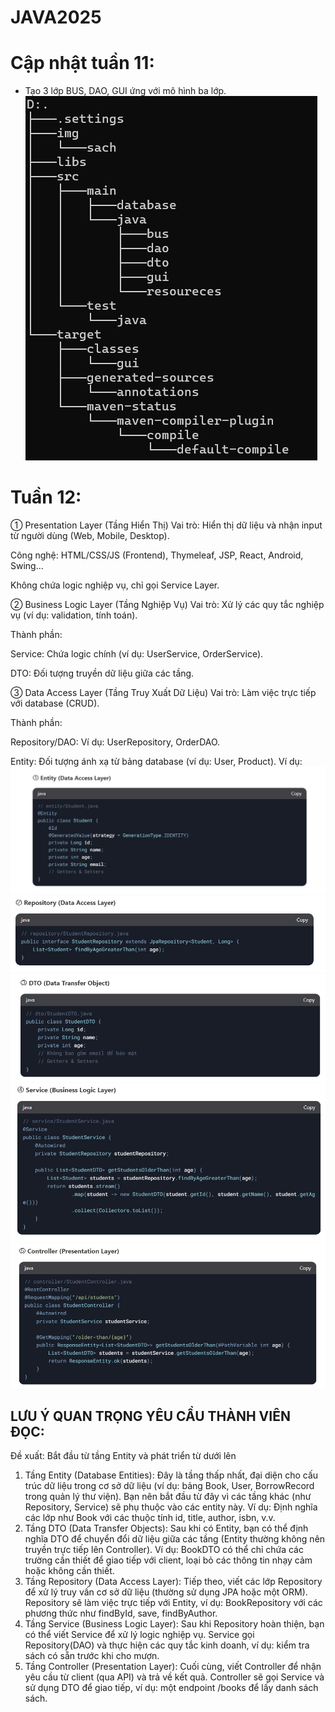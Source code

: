 # JAVA2025
# Cập nhật tuần 11:
- Tạo 3 lớp BUS, DAO, GUI ứng với mô hình ba lớp.
![alt text](image-8.png)
# Tuần 12:
① Presentation Layer (Tầng Hiển Thị)
Vai trò: Hiển thị dữ liệu và nhận input từ người dùng (Web, Mobile, Desktop).

Công nghệ: HTML/CSS/JS (Frontend), Thymeleaf, JSP, React, Android, Swing...

Không chứa logic nghiệp vụ, chỉ gọi Service Layer.

② Business Logic Layer (Tầng Nghiệp Vụ)
Vai trò: Xử lý các quy tắc nghiệp vụ (ví dụ: validation, tính toán).

Thành phần:

Service: Chứa logic chính (ví dụ: UserService, OrderService).

DTO: Đối tượng truyền dữ liệu giữa các tầng.

③ Data Access Layer (Tầng Truy Xuất Dữ Liệu)
Vai trò: Làm việc trực tiếp với database (CRUD).

Thành phần:

Repository/DAO: Ví dụ: UserRepository, OrderDAO.

Entity: Đối tượng ánh xạ từ bảng database (ví dụ: User, Product).
Ví dụ:
![alt text](image-1.png)
![alt text](image-2.png)
![alt text](image-3.png)
![alt text](image-4.png)
![alt text](image-5.png)
## LƯU Ý QUAN TRỌNG YÊU CẦU THÀNH VIÊN ĐỌC:
Đề xuất: Bắt đầu từ tầng Entity và phát triển từ dưới lên
1. Tầng Entity (Database Entities):
Đây là tầng thấp nhất, đại diện cho cấu trúc dữ liệu trong cơ sở dữ liệu (ví dụ: bảng Book, User, BorrowRecord trong quản lý thư viện).
Bạn nên bắt đầu từ đây vì các tầng khác (như Repository, Service) sẽ phụ thuộc vào các entity này.
Ví dụ: Định nghĩa các lớp như Book với các thuộc tính id, title, author, isbn, v.v.
2. Tầng DTO (Data Transfer Objects):
Sau khi có Entity, bạn có thể định nghĩa DTO để chuyển đổi dữ liệu giữa các tầng (Entity thường không nên truyền trực tiếp lên Controller).
Ví dụ: BookDTO có thể chỉ chứa các trường cần thiết để giao tiếp với client, loại bỏ các thông tin nhạy cảm hoặc không cần thiết.
3. Tầng Repository (Data Access Layer):
Tiếp theo, viết các lớp Repository để xử lý truy vấn cơ sở dữ liệu (thường sử dụng JPA hoặc một ORM).
Repository sẽ làm việc trực tiếp với Entity, ví dụ: BookRepository với các phương thức như findById, save, findByAuthor.
4. Tầng Service (Business Logic Layer):
Sau khi Repository hoàn thiện, bạn có thể viết Service để xử lý logic nghiệp vụ.
Service gọi Repository(DAO) và thực hiện các quy tắc kinh doanh, ví dụ: kiểm tra sách có sẵn trước khi cho mượn.
5. Tầng Controller (Presentation Layer):
Cuối cùng, viết Controller để nhận yêu cầu từ client (qua API) và trả về kết quả.
Controller sẽ gọi Service và sử dụng DTO để giao tiếp, ví dụ: một endpoint /books để lấy danh sách sách.